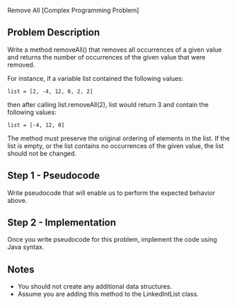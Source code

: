 Remove All [Complex Programming Problem]

Problem Description
--------------------------------------------------------------------------------
Write a method removeAll() that removes all occurrences of a given value and
returns the number of occurrences of the given value that were removed.

  For instance, if a variable list contained the following values:

    list = [2, -4, 12, 0, 2, 2]

  then after calling list.removeAll(2), list would return 3 and contain the
  following values:

    list = [-4, 12, 0]

The method must preserve the original ordering of elements in the list. If the
list is empty, or the list contains no occurrences of the given value, the list
should not be changed.

Step 1 - Pseudocode
--------------------------------------------------------------------------------
Write pseudocode that will enable us to perform the expected behavior above.

Step 2 - Implementation
--------------------------------------------------------------------------------
Once you write pseudocode for this problem, implement the code using Java syntax.

Notes
--------------------------------------------------------------------------------
  - You should not create any additional data structures.
  - Assume you are adding this method to the LinkedIntList class.